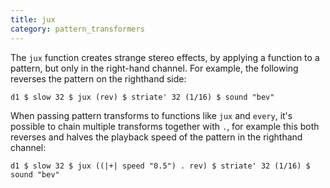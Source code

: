 ```yaml
---
title: jux
category: pattern_transformers
---
```


The `jux` function creates strange stereo effects, by applying a
function to a pattern, but only in the right-hand channel. For
example, the following reverses the pattern on the righthand side:

~~~~ {haskell}
d1 $ slow 32 $ jux (rev) $ striate' 32 (1/16) $ sound "bev"
~~~~

When passing pattern transforms to functions like `jux` and `every`,
it's possible to chain multiple transforms together with `.`, for
example this both reverses and halves the playback speed of the
pattern in the righthand channel:

~~~~ {haskell}
d1 $ slow 32 $ jux ((|+| speed "0.5") . rev) $ striate' 32 (1/16) $ sound "bev"
~~~~
